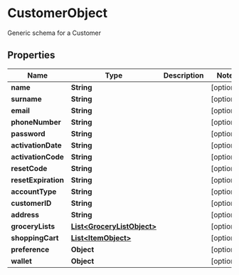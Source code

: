 

# CustomerObject

Generic schema for a Customer
## Properties

Name | Type | Description | Notes
------------ | ------------- | ------------- | -------------
**name** | **String** |  |  [optional]
**surname** | **String** |  |  [optional]
**email** | **String** |  |  [optional]
**phoneNumber** | **String** |  |  [optional]
**password** | **String** |  |  [optional]
**activationDate** | **String** |  |  [optional]
**activationCode** | **String** |  |  [optional]
**resetCode** | **String** |  |  [optional]
**resetExpiration** | **String** |  |  [optional]
**accountType** | **String** |  |  [optional]
**customerID** | **String** |  |  [optional]
**address** | **String** |  |  [optional]
**groceryLists** | [**List&lt;GroceryListObject&gt;**](GroceryListObject.md) |  |  [optional]
**shoppingCart** | [**List&lt;ItemObject&gt;**](ItemObject.md) |  |  [optional]
**preference** | **Object** |  |  [optional]
**wallet** | **Object** |  |  [optional]



